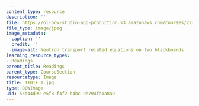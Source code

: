 ```yaml
---
content_type: resource
description: ''
file: https://ol-ocw-studio-app-production.s3.amazonaws.com/courses/22-01-introduction-to-nuclear-engineering-and-ionizing-radiation-fall-2016/53d44d99e5f8f4f2b4bc9e794fa1a8a9_1101F_1.jpg
file_type: image/jpeg
image_metadata:
  caption: ''
  credit: ''
  image-alt: Neutron transport related equations on two blackboards.
learning_resource_types:
- Readings
parent_title: Readings
parent_type: CourseSection
resourcetype: Image
title: 1101F_1.jpg
type: OCWImage
uid: 53d44d99-e5f8-f4f2-b4bc-9e794fa1a8a9
---
```

